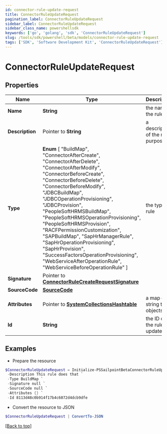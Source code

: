 ```yaml
---
id: connector-rule-update-request
title: ConnectorRuleUpdateRequest
pagination_label: ConnectorRuleUpdateRequest
sidebar_label: ConnectorRuleUpdateRequest
sidebar_class_name: powershellsdk
keywords: ['go', 'golang', 'sdk', 'ConnectorRuleUpdateRequest'] 
slug: /tools/sdk/powershell/beta/models/connector-rule-update-request
tags: ['SDK', 'Software Development Kit', 'ConnectorRuleUpdateRequest']
---
```



# ConnectorRuleUpdateRequest

## Properties

Name | Type | Description | Notes
------------ | ------------- | ------------- | -------------
**Name** |  **String** | the name of the rule | 
**Description** |  Pointer to **String** | a description of the rule&#39;s purpose | [optional] 
**Type** |   **Enum** [  "BuildMap",    "ConnectorAfterCreate",    "ConnectorAfterDelete",    "ConnectorAfterModify",    "ConnectorBeforeCreate",    "ConnectorBeforeDelete",    "ConnectorBeforeModify",    "JDBCBuildMap",    "JDBCOperationProvisioning",    "JDBCProvision",    "PeopleSoftHRMSBuildMap",    "PeopleSoftHRMSOperationProvisioning",    "PeopleSoftHRMSProvision",    "RACFPermissionCustomization",    "SAPBuildMap",    "SapHrManagerRule",    "SapHrOperationProvisioning",    "SapHrProvision",    "SuccessFactorsOperationProvisioning",    "WebServiceAfterOperationRule",    "WebServiceBeforeOperationRule" ] | the type of rule | 
**Signature** |  Pointer to [**ConnectorRuleCreateRequestSignature**](connector-rule-create-request-signature) |  | [optional] 
**SourceCode** |  [**SourceCode**](source-code) |  | 
**Attributes** |  Pointer to [**SystemCollectionsHashtable**](system-collections-hashtable) | a map of string to objects | [optional] 
**Id** |  **String** | the ID of the rule to update | 

## Examples

- Prepare the resource
```powershell
$ConnectorRuleUpdateRequest = Initialize-PSSailpointBetaConnectorRuleUpdateRequest  -Name WebServiceBeforeOperationRule `
 -Description This rule does that `
 -Type BuildMap `
 -Signature null `
 -SourceCode null `
 -Attributes {} `
 -Id 8113d48c0b914f17b4c6072d4dcb9dfe
```

- Convert the resource to JSON
```powershell
$ConnectorRuleUpdateRequest | ConvertTo-JSON
```


[[Back to top]](#) 

